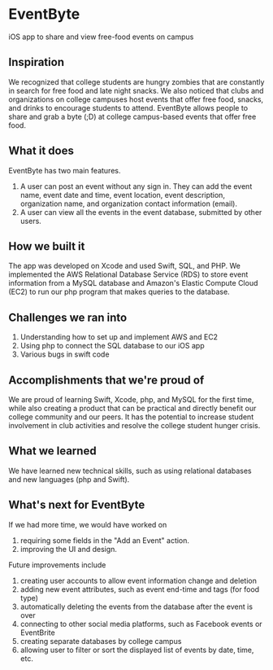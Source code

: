 # EventByte
iOS app to share and view free-food events on campus

## Inspiration
We recognized that college students are hungry zombies that are constantly in search for free food and late night snacks. We also noticed that clubs and organizations on college campuses host events that offer free food, snacks, and drinks to encourage students to attend. EventByte allows people to share and grab a byte (;D) at college campus-based events that offer free food.

## What it does
EventByte has two main features.
1. A user can post an event without any sign in. They can add the event name, event date and time, event location, event description, organization name, and organization contact information (email).
2. A user can view all the events in the event database, submitted by other users.

## How we built it
The app was developed on Xcode and used Swift, SQL, and PHP. We implemented the AWS Relational Database Service (RDS) to store event information from a MySQL database and Amazon's Elastic Compute Cloud (EC2) to run our php program that makes queries to the database.

## Challenges we ran into
1. Understanding how to set up and implement AWS and EC2
2. Using php to connect the SQL database to our iOS app
3. Various bugs in swift code

## Accomplishments that we're proud of
We are proud of learning Swift, Xcode, php, and MySQL for the first time, while also creating a product that can be practical and directly benefit our college community and our peers. It has the potential to increase student involvement in club activities and resolve the college student hunger crisis.

## What we learned
We have learned new technical skills, such as using relational databases and new languages (php and Swift). 

## What's next for EventByte
If we had more time, we would have worked on 
1. requiring some fields in the "Add an Event" action.
2. improving the UI and design.

Future improvements include
1. creating user accounts to allow event information change and deletion
2. adding new event attributes, such as event end-time and tags (for food type)
3. automatically deleting the events from the database after the event is over
4. connecting to other social media platforms, such as Facebook events or EventBrite
5. creating separate databases by college campus
6. allowing user to filter or sort the displayed list of events by date, time, etc. 
